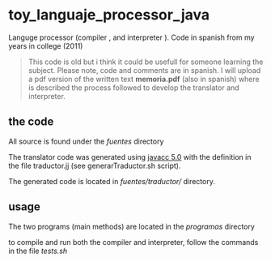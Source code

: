 
# toy_languaje_processor_java
Languge processor (compiler , and interpreter ).
Code in spanish from my years in college (2011)

> This code is old but i think it could be usefull for someone learning 
> the subject.
> Please note, code and comments are in spanish.
> I will upload a pdf version of the written text 
> **memoria.pdf** (also in spanish) where
> is described the process followed to develop the translator and interpreter.



## the code

All source is found under the *fuentes* directory

The translator code was generated using [javacc 5.0](https://javacc.org/) with the definition
in the file traductor.jj (see generarTraductor.sh script).

The generated code is located in *fuentes/traductor/* directory.


## usage

The two programs (main methods) are located in the *programas* directory

to compile and run both the compiler and interpreter, follow the commands
in the file *tests.sh*









